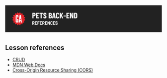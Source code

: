 # ![Express API - Pets Back-End - References](./assets/hero.png)

## Lesson references

- [CRUD](https://developer.mozilla.org/en-US/docs/Glossary/CRUD)
- [MDN Web Docs](https://developer.mozilla.org/en-US/docs/Web/JavaScript/Reference/Global_Objects/Error)
- [Cross-Origin Resource Sharing (CORS)](https://developer.mozilla.org/en-US/docs/Web/HTTP/CORS)